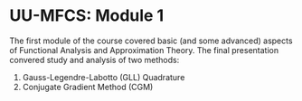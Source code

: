 # UU-MFCS: Module 1
The first module of the course covered basic (and some advanced) aspects of Functional Analysis and Approximation Theory. The final presentation convered study and analysis of two methods:
   1. Gauss-Legendre-Labotto (GLL) Quadrature
   2. Conjugate Gradient Method (CGM)
